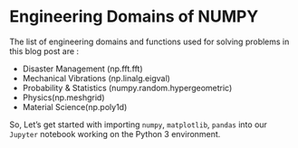 
# Engineering Domains of NUMPY

The list of engineering domains and functions used for solving problems in this blog post are :

- Disaster Management (np.fft.fft)
- Mechanical Vibrations (np.linalg.eigval)
- Probability & Statistics (numpy.random.hypergeometric)
- Physics(np.meshgrid)
- Material Science(np.poly1d)

So, Let’s get started with importing `numpy`, `matplotlib`, `pandas` into our `Jupyter` notebook working on the Python 3 environment.